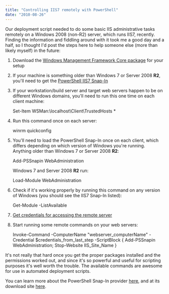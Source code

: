 ```yaml
---
title: "Controlling IIS7 remotely with PowerShell"
date: "2010-08-26"
---
```


Our deployment script needed to do some basic IIS administrative tasks remotely on a Windows 2008 (non-R2) server, which runs IIS7, recently. Finding the information and fiddling around with it took me a good day and a half, so I thought I'd post the steps here to help someone else (more than likely myself) in the future:

1. Download the [Windows Management Framework Core package](http://support.microsoft.com/kb/968929) for your setup
2. If your machine is something older than Windows 7 or Server 2008 **R2**, you'll need to get the [PowerShell IIS7 Snap-In](http://www.iis.net/download/powershell)
3. If your workstation/build server and target web servers happen to be on different Windows domains, you'll need to run this one time on each client machine:
    
    Set-Item WSMan:\\localhost\\Client\\TrustedHosts \*
    
4. Run this command once on each server:
    
    winrm quickconfig
    
5. You'll need to load the PowerShell Snap-In once on each client, which differs depending on which version of Windows you're running. Anything older than Windows 7 or Server 2008 **R2**:
    
    Add-PSSnapin WebAdministration
    
    Windows 7 and Server 2008 **R2** run:
    
    Load-Module WebAdministration
    
6. Check if it's working properly by running this command on any version of Windows (you should see the IIS7 Snap-In listed):
    
    Get-Module -ListAvailable
    
7. [Get credentials for accessing the remote server](http://www.brangle.com/wordpress/2009/08/pass-credentials-via-powershell)
8. Start running some remote commands on your web servers:
    
    Invoke-Command -ComputerName "webserver\_computerName" -Credential $credentials\_from\_last\_step -ScriptBlock { Add-PSSnapin WebAdministration; Stop-Website IIS\_Site\_Name }
    

It's not really that hard once you get the proper packages installed and the permissions worked out, and since it's so powerful and useful for scripting purposes it's well worth the trouble. The available commands are awesome for use in automated deployment scripts.

You can learn more about the PowerShell Snap-In provider [here](http://learn.iis.net/page.aspx/428/getting-started-with-the-iis-70-powershell-snap-in), and at its download site [here](http://www.iis.net/download/powershell).
